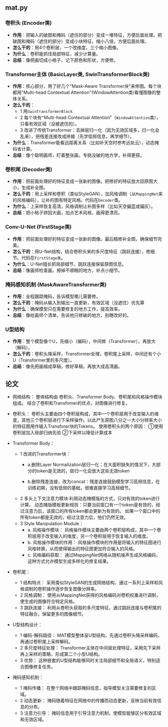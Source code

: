 ## mat.py
###  卷积头 (Encoder类)
- **作用**：把输入的破图和掩码（遮住的部分）变成一堆特征，方便后面处理。把破图和掩码（遮住的部分）变成小块特征，缩小八倍，方便后面处理。
- **怎么干的**：用4个卷积层，一个改维度，三个缩小图像。
- **为什么**：卷积能抓住局部特征，减少计算量。
- **总结**：像把画切成小格子，记下颜色和形状，方便修。

### Transformer主体 (BasicLayer类, SwinTransformerBlock类)
- **作用**：核心部分，用了好几个"Mask-Aware Transformer块"来修图。每个块都用"Multi-head Contextual Attention"(WindowAttention类)看懂图像的整体关系。
- **怎么干的**：
  - 1 用``SwinTransformerBlock``
  - 2 每个块有`“`Multi-head Contextual Attention”（``WindowAttention``类），只看有效区域（没被遮住的）。
  - 3 改进了传统Transformer：去掉层归一化（因为无效区域多，归一化会乱来），把残差连接改成拼接（先学低频信息，再学细节）。
- **为什么**：Transformer能看远距离关系（比如补天空时参考远处云），动态掩码省计算。
- **总结**：像个聪明画师，盯着整张画，专挑没破的地方学，补得更搭。

### 卷积尾 (Decoder类)
- **作用**：把前面处理好的特征变成一张新的图像。把修好的特征放大回原图大小，生成补全图。
- **怎么干的**：用上采样和卷积（类似StyleGAN），加风格调制（从``MappingNet``来的风格编码），让补的图有特定风格。代码在``Decoder``类。
- **为什么**：上采样恢复高清，风格调制让补图多样（比如天空偏蓝或偏灰）。
- **总结**：把小格子拼回大画，加点艺术风格，画得更漂亮。

### Conv-U-Net (FirstStage类)
- **作用**：把前面处理好的特征变成一张新的图像。最后精修补全图，确保细节完美。
- **怎么干的**：用U-Net结构，结合卷积头来的多尺度特征（跳跃连接），修细节。代码在``FirstStage类``。
- **为什么**：U-Net擅长抓局部细节，跳跃连接保留原图信息。
- **总结**：像画师检查画，擦掉不顺眼的地方，补点小细节。

### 掩码感知机制 (MaskAwareTransformer类)
- **作用**：全程跟踪掩码，告诉模型哪儿需要修。
- **怎么干的**：掩码从输入到输出一直更新，有效区域（没遮住）优先算
- **为什么**：确保模型只在需要修复的地方工作，提高效率。
- **总结**：像给画师个清单，告诉他只修破的地方，别瞎改好的。

### U型结构
- **作用**：整个模型像个U，先缩小（编码），中间修（Transformer），再放大（解码）。
- **怎么干的**：卷积头降采样，Transformer处理，卷积尾上采样，中间还有个小U（Transformer里的多尺度）。
- **总结**：像先把画缩成草稿，修好草稿，再放大成高清画。



## 论文
- 网络结构：  整体结构由 卷积头、Transformer Body、卷积尾和风格操作模块组成。 结合了卷积和Transfomer的优点，对图像进行修复。
- 卷积头： 卷积头主要由四个卷积层构成，其中一个卷积层用于改变输入的维度，其他三个卷积层进行下采样操作。以此产生原图八分之一大小分辨率大小的特征图用作输入Transforer块的Tokens。 使用卷积头的两个原因： ①使用卷积层加入局部归纳先验 ②下采样以降低计算成本
- Transformer Body：
  - 1 改进的Transformer块：  
    - a.删除Layer Normalization层归一化：在大面积缺失的情况下，大部分的token是无效的，层归一化会放大这些无效token        

    - b.删除残差连接，改为concat：残差连接鼓励模型学习高频信息，在训练初期，没有低频的基础，很难直接学习高频细节。 
  - 2 多头上下文注意力模块:利用动态掩模版的方式，只对有效的token进行计算。
      动态掩版模板更新规则：只要当前窗口有一个token是有效的，经过注意力后，该窗口的所有token都会更新为有效的。 如果一个窗口中的所有token都是无效的，经过注意力后，他们仍然无效。
  - 3 Style Manipulation Module：
    - a. 风格操作模块： 风格操作模块主要由两个卷积层构成，其中一个卷积层用于改变输入的维度，另一个卷积层用于恢复输入的维度。
    - b. 风格操作模块的作用： 风格操作模块的作用是将输入的特征图进行风格转换，从而使得输出的特征图更加符合输入的风格。
    - c. 风格编码获取： 通过MappingNet网络从随机噪声生成风格编码，这种方式允许模型生成多样化的修复结果。

- 卷积尾：
  - 1 结构特点： 采用类似StyleGAN的生成网络结构，通过一系列上采样和风格调制的卷积操作逐步恢复图像分辨率。
  - 2 风格调制： 使用从MappingNet获得的风格编码对卷积权重进行调制，使生成的图像符合特定风格。
  - 3 跳跃连接： 利用从卷积头获取的多尺度特征，通过跳跃连接与卷积尾的特征融合，保留更多的图像细节。

- U型结构设计：
  - 1 编码-解码路径： MAT模型整体呈U型结构，先通过卷积头降采样编码，再通过卷积尾上采样解码。
  - 2 多尺度特征处理： Transformer主体在中间层处理特征，采用先下采样再上采样的策略，形成第二个小型U结构。
  - 3 优势： 这种嵌套的U型结构能够同时关注局部细节和全局语义，特别适合图像修复任务。

- 掩码感知机制：
  - 1 掩码传播： 在整个网络中跟踪掩码信息，指导模型关注需要修复的区域。
  - 2 动态更新： 掩码随着特征在网络中的传播而动态更新，反映当前有效信息的分布。
  - 3 注意力引导： 掩码信息用于引导注意力机制，使模型能够区分有效区域和无效区域。

